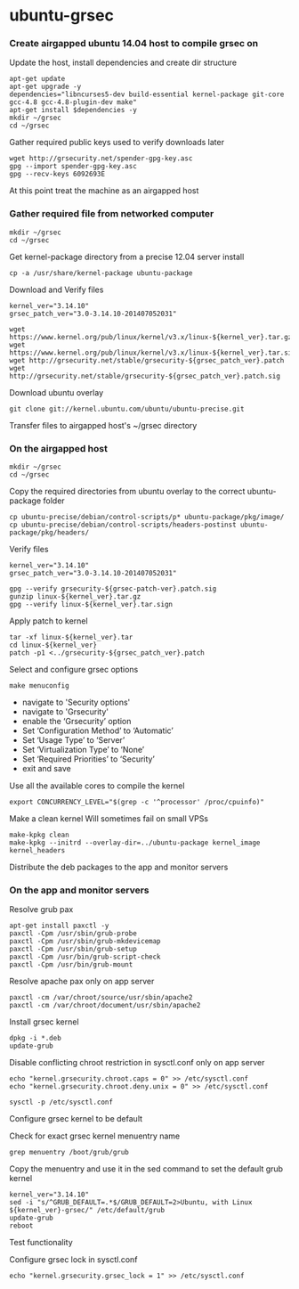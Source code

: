 ubuntu-grsec
============
### Create airgapped ubuntu 14.04 host to compile grsec on ###
Update the host, install dependencies and create dir structure

```
apt-get update
apt-get upgrade -y
dependencies="libncurses5-dev build-essential kernel-package git-core gcc-4.8 gcc-4.8-plugin-dev make"
apt-get install $dependencies -y
mkdir ~/grsec
cd ~/grsec
```

Gather required public keys used to verify downloads later

```
wget http://grsecurity.net/spender-gpg-key.asc
gpg --import spender-gpg-key.asc
gpg --recv-keys 6092693E
```
At this point treat the machine as an airgapped host

### Gather required file from networked computer ###

```
mkdir ~/grsec
cd ~/grsec
```

Get kernel-package directory from a precise 12.04 server install

```
cp -a /usr/share/kernel-package ubuntu-package
```

Download and Verify files

```
kernel_ver="3.14.10"
grsec_patch_ver="3.0-3.14.10-201407052031"

wget https://www.kernel.org/pub/linux/kernel/v3.x/linux-${kernel_ver}.tar.gz
wget https://www.kernel.org/pub/linux/kernel/v3.x/linux-${kernel_ver}.tar.sign
wget http://grsecurity.net/stable/grsecurity-${grsec_patch_ver}.patch
wget http://grsecurity.net/stable/grsecurity-${grsec_patch_ver}.patch.sig
```

Download ubuntu overlay

```
git clone git://kernel.ubuntu.com/ubuntu/ubuntu-precise.git  
```

Transfer files to airgapped host's ~/grsec directory

### On the airgapped host

```
mkdir ~/grsec
cd ~/grsec
```

Copy the required directories from ubuntu overlay to the correct ubuntu-package folder
```
cp ubuntu-precise/debian/control-scripts/p* ubuntu-package/pkg/image/  
cp ubuntu-precise/debian/control-scripts/headers-postinst ubuntu-package/pkg/headers/
```

Verify files

```
kernel_ver="3.14.10"
grsec_patch_ver="3.0-3.14.10-201407052031"

gpg --verify grsecurity-${grsec-patch-ver}.patch.sig  
gunzip linux-${kernel_ver}.tar.gz
gpg --verify linux-${kernel_ver}.tar.sign
```

Apply patch to kernel
```
tar -xf linux-${kernel_ver}.tar  
cd linux-${kernel_ver}
patch -p1 <../grsecurity-${grsec_patch_ver}.patch
```

Select and configure grsec options

```
make menuconfig
```
* navigate to 'Security options'
* navigate to 'Grsecurity'
* enable the ‘Grsecurity’ option
* Set ‘Configuration Method’ to ‘Automatic’
* Set ‘Usage Type’ to ‘Server’
* Set ‘Virtualization Type’ to ‘None’
* Set ‘Required Priorities’ to ‘Security’
* exit and save

Use all the available cores to compile the kernel

```
export CONCURRENCY_LEVEL="$(grep -c '^processor' /proc/cpuinfo)"
```

Make a clean kernel
Will sometimes fail on small VPSs

```
make-kpkg clean  
make-kpkg --initrd --overlay-dir=../ubuntu-package kernel_image kernel_headers 
```

Distribute the deb packages to the app and monitor servers

### On the app and monitor servers
Resolve grub pax

```
apt-get install paxctl -y  
paxctl -Cpm /usr/sbin/grub-probe  
paxctl -Cpm /usr/sbin/grub-mkdevicemap  
paxctl -Cpm /usr/sbin/grub-setup  
paxctl -Cpm /usr/bin/grub-script-check  
paxctl -Cpm /usr/bin/grub-mount  
```

Resolve apache pax only on app server

```
paxctl -cm /var/chroot/source/usr/sbin/apache2
paxctl -cm /var/chroot/document/usr/sbin/apache2
```

Install grsec kernel

```
dpkg -i *.deb
update-grub
```

Disable conflicting chroot restriction in sysctl.conf only on app server

```
echo "kernel.grsecurity.chroot.caps = 0" >> /etc/sysctl.conf
echo "kernel.grsecurity.chroot.deny.unix = 0" >> /etc/sysctl.conf

sysctl -p /etc/sysctl.conf
```

Configure grsec kernel to be default


Check for exact grsec kernel menuentry name

```
grep menuentry /boot/grub/grub
```

Copy the menuentry and use it in the sed command to set the default grub kernel

```
kernel_ver="3.14.10"
sed -i "s/^GRUB_DEFAULT=.*$/GRUB_DEFAULT=2>Ubuntu, with Linux ${kernel_ver}-grsec/" /etc/default/grub
update-grub
reboot
```

Test functionality

Configure grsec lock in sysctl.conf

```
echo "kernel.grsecurity.grsec_lock = 1" >> /etc/sysctl.conf
```
